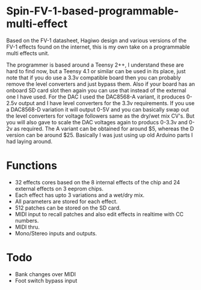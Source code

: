 # Spin-FV-1-based-programmable-multi-effect

Based on the FV-1 datasheet, Hagiwo design and various versions of the FV-1 effects found on the internet, this is my own take on a programmable multi effects unit.

The programmer is based around a Teensy 2++, I understand these are hard to find now, but a Teensy 4.1 or similar can be used in its place, just note that if you do use a 3.3v compatible board then you can probably remove the level converters and just bypass them. Also if your board has an onboard SD card slot then again you can use that instead of the external one I have used. For the DAC I used the DAC8568-A variant, it produces 0-2.5v output and I have level converters for the 3.3v requirements. If you use a DAC8568-D variation it will output 0-5V and you can basically swap out the level converters for voltage followers same as the dry/wet mix CV's. But you will also gave to scale the DAC voltages again to producs 0-3.3v and 0-2v as required. The A variant can be obtained for around $5, whereas the D version can be around $25. Basically I was just using up old Arduino parts I had laying around.

# Functions

* 32 effects cores based on the 8 internal effects of the chip and 24 external effects on 3 eeprom chips.
* Each effect has upto 3 variations and a wet/dry mix.
* All parameters are stored for each effect.
* 512 patches can be stored on the SD card.
* MIDI input to recall patches and also edit effects in realtime with CC numbers.
* MIDI thru.
* Mono/Stereo inputs and outputs.

# Todo

* Bank changes over MIDI
* Foot switch bypass input
